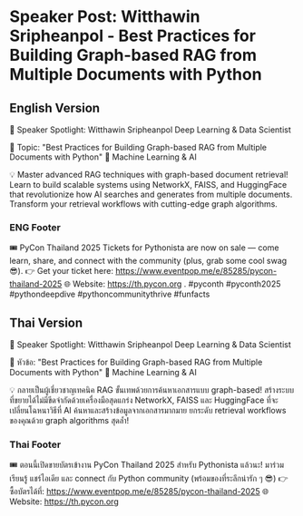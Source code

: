 # Speaker Post: Witthawin Sripheanpol - Best Practices for Building Graph-based RAG from Multiple Documents with Python

## English Version

🎤 Speaker Spotlight: Witthawin Sripheanpol
Deep Learning & Data Scientist

📌 Topic: "Best Practices for Building Graph-based RAG from Multiple Documents with Python"
🤖 Machine Learning & AI

💡 Master advanced RAG techniques with graph-based document retrieval! Learn to build scalable systems using NetworkX, FAISS, and HuggingFace that revolutionize how AI searches and generates from multiple documents. Transform your retrieval workflows with cutting-edge graph algorithms.


### ENG Footer

🎟️ PyCon Thailand 2025 Tickets for Pythonista are now on sale — come learn, share, and connect with the community (plus, grab some cool swag 😎).
👉 Get your ticket here: https://www.eventpop.me/e/85285/pycon-thailand-2025
🌐 Website: https://th.pycon.org 
.
#pyconth #pyconth2025 #pythondeepdive #pythoncommunitythrive #funfacts

## Thai Version

🎤 Speaker Spotlight: Witthawin Sripheanpol
Deep Learning & Data Scientist

📌 หัวข้อ: "Best Practices for Building Graph-based RAG from Multiple Documents with Python"
🤖 Machine Learning & AI

💡 กลายเป็นผู้เชี่ยวชาญเทคนิค RAG ขั้นเทพด้วยการค้นหาเอกสารแบบ graph-based! สร้างระบบที่ขยายได้ไม่มีขีดจำกัดด้วยเครื่องมือสุดแกร่ง NetworkX, FAISS และ HuggingFace ที่จะเปลี่ยนโฉหนาวิธีที่ AI ค้นหาและสร้างข้อมูลจากเอกสารมากมาย ยกระดับ retrieval workflows ของคุณด้วย graph algorithms สุดล้ำ!


### Thai Footer
🎟️ ตอนนี้เปิดขายบัตรเข้างาน PyCon Thailand 2025 สำหรับ Pythonista แล้วนะ!
มาร่วมเรียนรู้ แชร์ไอเดีย และ connect กับ Python community (พร้อมของที่ระลึกน่ารัก ๆ 😎)
👉 ซื้อบัตรได้ที่: https://www.eventpop.me/e/85285/pycon-thailand-2025
🌐 Website: https://th.pycon.org